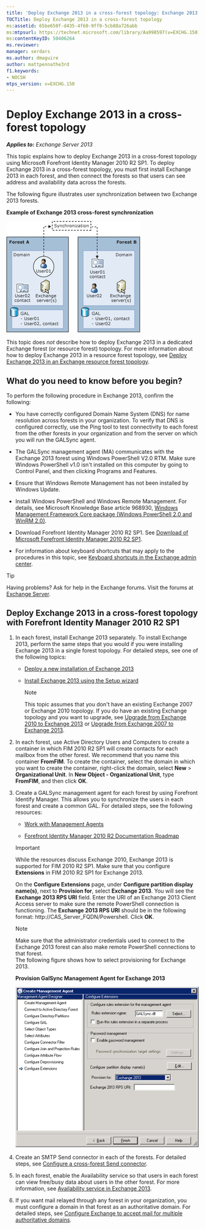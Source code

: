 ```yaml
---
title: 'Deploy Exchange 2013 in a cross-forest topology: Exchange 2013 Help'
TOCTitle: Deploy Exchange 2013 in a cross-forest topology
ms:assetid: 65be650f-d435-4f60-9ff0-5cb88a726abb
ms:mtpsurl: https://technet.microsoft.com/library/Aa998597(v=EXCHG.150)
ms:contentKeyID: 50406264
ms.reviewer:
manager: serdars
ms.author: dmaguire
author: mattpennathe3rd
f1.keywords:
- NOCSH
mtps_version: v=EXCHG.150
---
```


# Deploy Exchange 2013 in a cross-forest topology

_**Applies to:** Exchange Server 2013_

This topic explains how to deploy Exchange 2013 in a cross-forest topology using Microsoft Forefront Identity Manager 2010 R2 SP1. To deploy Exchange 2013 in a cross-forest topology, you must first install Exchange 2013 in each forest, and then connect the forests so that users can see address and availability data across the forests.

The following figure illustrates user synchronization between two Exchange 2013 forests.

**Example of Exchange 2013 cross-forest synchronization**

![Example of Exchange 2010 multiple forest](images/Aa998597.df0ba5dd-cb96-4542-98bd-2a425defe317(EXCHG.150).gif "Example of Exchange 2010 multiple forest")

This topic does *not* describe how to deploy Exchange 2013 in a dedicated Exchange forest (or resource forest) topology. For more information about how to deploy Exchange 2013 in a resource forest topology, see [Deploy Exchange 2013 in an Exchange resource forest topology](deploy-exchange-2013-in-an-exchange-resource-forest-topology-exchange-2013-help.md).

## What do you need to know before you begin?

To perform the following procedure in Exchange 2013, confirm the following:

- You have correctly configured Domain Name System (DNS) for name resolution across forests in your organization. To verify that DNS is configured correctly, use the Ping tool to test connectivity to each forest from the other forests in your organization and from the server on which you will run the GALSync agent.

- The GALSync management agent (MA) communicates with the Exchange 2013 forest using Windows PowerShell V2.0 RTM. Make sure Windows PowerShell v1.0 isn't installed on this computer by going to Control Panel, and then clicking Programs and Features.

- Ensure that Windows Remote Management has not been installed by Windows Update.

- Install Windows PowerShell and Windows Remote Management. For details, see Microsoft Knowledge Base article 968930, [Windows Management Framework Core package (Windows PowerShell 2.0 and WinRM 2.0)](https://support.microsoft.com/help/968930).

- Download Forefront Identity Manager 2010 R2 SP1. See [Download of Microsoft Forefront Identity Manager 2010 R2 SP1](https://www.microsoft.com/evalcenter/evaluate-microsoft-identity-manager-2016/).

- For information about keyboard shortcuts that may apply to the procedures in this topic, see [Keyboard shortcuts in the Exchange admin center](keyboard-shortcuts-in-the-exchange-admin-center-2013-help.md).

> [!TIP]
> Having problems? Ask for help in the Exchange forums. Visit the forums at [Exchange Server](https://go.microsoft.com/fwlink/p/?linkid=60612).

## Deploy Exchange 2013 in a cross-forest topology with Forefront Identity Manager 2010 R2 SP1

1. In each forest, install Exchange 2013 separately. To install Exchange 2013, perform the same steps that you would if you were installing Exchange 2013 in a single forest topology. For detailed steps, see one of the following topics:

   - [Deploy a new installation of Exchange 2013](deploy-a-new-installation-of-exchange-2013-exchange-2013-help.md)

   - [Install Exchange 2013 using the Setup wizard](install-exchange-2013-using-the-setup-wizard-exchange-2013-help.md)

     > [!NOTE]
     > This topic assumes that you don't have an existing Exchange 2007 or Exchange 2010 topology. If you do have an existing Exchange topology and you want to upgrade, see <A href="upgrade-from-exchange-2010-to-exchange-2013-exchange-2013-help.md">Upgrade from Exchange 2010 to Exchange 2013</A> or <A href="upgrade-from-exchange-2007-to-exchange-2013-exchange-2013-help.md">Upgrade from Exchange 2007 to Exchange 2013</A>.

2. In each forest, use Active Directory Users and Computers to create a container in which FIM 2010 R2 SP1 will create contacts for each mailbox from the other forest. We recommend that you name this container **FromFIM**. To create the container, select the domain in which you want to create the container, right-click the domain, select **New** \> **Organizational Unit**. In **New Object - Organizational Unit**, type **FromFIM**, and then click **OK**.

3. Create a GALSync management agent for each forest by using Forefront Identify Manager. This allows you to synchronize the users in each forest and create a common GAL. For detailed steps, see the following resources:

   - [Work with Management Agents](https://docs.microsoft.com/previous-versions/mim/jj590280(v=ws.10))

   - [Forefront Identity Manager 2010 R2 Documentation Roadmap](https://docs.microsoft.com/previous-versions/mim/jj156035(v=ws.10))

   > [!IMPORTANT]
   > While the resources discuss Exchange 2010, Exchange 2013 is supported for FIM 2010 R2 SP1. Make sure that you configure <STRONG>Extensions</STRONG> in FIM 2010 R2 SP1 for Exchange 2013.

   On the **Configure Extensions** page, under **Configure partition display name(s)**, next to **Provision for**, select **Exchange 2013**. You will see the **Exchange 2013 RPS URI** field. Enter the URI of an Exchange 2013 Client Access server to make sure the remote PowerShell connection is functioning. The **Exchange 2013 RPS URI** should be in the following format: http://CAS_Server_FQDN/Powershell. Click **OK**.

   > [!NOTE]
   > Make sure that the administrator credentials used to connect to the Exchange 2013 forest can also make remote PowerShell connections to that forest.<BR>The following figure shows how to select provisioning for Exchange 2013.

   **Provision GalSync Management Agent for Exchange 2013**

   ![Management Agent Exchange 2010 provisioning](images/Aa998597.8f403cda-e5e4-4edf-887f-c1ed46cee3f5(EXCHG.150).gif "Management Agent Exchange 2010  provisioning")

4. Create an SMTP Send connector in each of the forests. For detailed steps, see [Configure a cross-forest Send connector](configure-a-cross-forest-send-connector-exchange-2013-help.md).

5. In each forest, enable the Availability service so that users in each forest can view free/busy data about users in the other forest. For more information, see [Availability service in Exchange 2013](availability-service-in-exchange-2013-exchange-2013-help.md).

6. If you want mail relayed through any forest in your organization, you must configure a domain in that forest as an authoritative domain. For detailed steps, see [Configure Exchange to accept mail for multiple authoritative domains](configure-exchange-to-accept-mail-for-multiple-authoritative-domains-exchange-2013-help.md).

